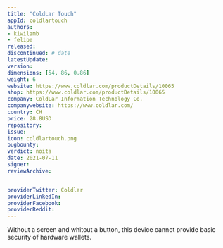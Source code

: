 ```yaml
---
title: "ColdLar Touch"
appId: coldlartouch
authors:
- kiwilamb
- felipe
released: 
discontinued: # date
latestUpdate:
version:
dimensions: [54, 86, 0.86]
weight: 6
website: https://www.coldlar.com/productDetails/10065
shop: https://www.coldlar.com/productDetails/10065
company: ColdLar Information Technology Co.
companywebsite: https://www.coldlar.com/
country: CH
price: 28.8USD
repository: 
issue:
icon: coldlartouch.png
bugbounty:
verdict: noita
date: 2021-07-11
signer:
reviewArchive:


providerTwitter: Coldlar
providerLinkedIn: 
providerFacebook: 
providerReddit: 
---
```


Without a screen and whitout a button, this device cannot provide basic security of hardware wallets.
